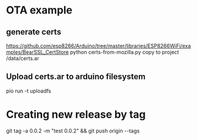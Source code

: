 # OTA example

## generate certs
https://github.com/esp8266/Arduino/tree/master/libraries/ESP8266WiFi/examples/BearSSL_CertStore
python certs-from-mozilla.py
copy to project /data/certs.ar
## Upload certs.ar to arduino filesystem
pio run -t uploadfs

# Creating new release by tag
git tag -a 0.0.2 -m "test 0.0.2" && git push origin --tags

